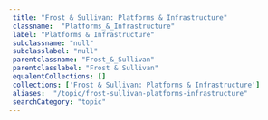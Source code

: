 ```yaml
--- 
 title: "Frost & Sullivan: Platforms & Infrastructure" 
 classname:  "Platforms_&_Infrastructure" 
 label: "Platforms & Infrastructure" 
 subclassname: "null" 
 subclasslabel: "null" 
 parentclassname: "Frost_&_Sullivan" 
 parentclasslabel: "Frost & Sullivan" 
 equalentCollections: [] 
 collections: ['Frost & Sullivan: Platforms & Infrastructure']
 aliases:  "/topic/frost-sullivan-platforms-infrastructure"  
 searchCategory: "topic" 
---
```

